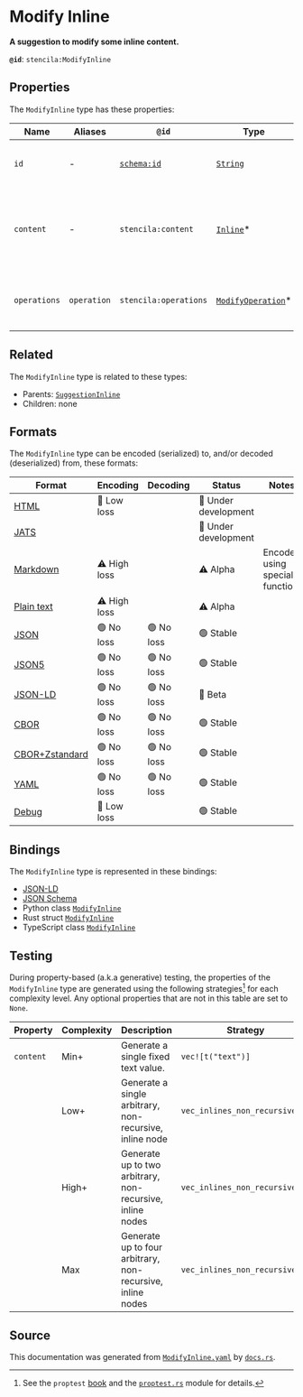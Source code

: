 # Modify Inline

**A suggestion to modify some inline content.**

**`@id`**: `stencila:ModifyInline`

## Properties

The `ModifyInline` type has these properties:

| Name         | Aliases     | `@id`                                | Type                                                                                                                 | Description                                              | Inherited from                                                                                                        |
| ------------ | ----------- | ------------------------------------ | -------------------------------------------------------------------------------------------------------------------- | -------------------------------------------------------- | --------------------------------------------------------------------------------------------------------------------- |
| `id`         | -           | [`schema:id`](https://schema.org/id) | [`String`](https://github.com/stencila/stencila/blob/main/docs/reference/schema/data/string.md)                      | The identifier for this item.                            | [`Entity`](https://github.com/stencila/stencila/blob/main/docs/reference/schema/other/entity.md)                      |
| `content`    | -           | `stencila:content`                   | [`Inline`](https://github.com/stencila/stencila/blob/main/docs/reference/schema/prose/inline.md)*                    | The content that is suggested to be inserted or deleted. | [`SuggestionInline`](https://github.com/stencila/stencila/blob/main/docs/reference/schema/edits/suggestion-inline.md) |
| `operations` | `operation` | `stencila:operations`                | [`ModifyOperation`](https://github.com/stencila/stencila/blob/main/docs/reference/schema/edits/modify-operation.md)* | The operations to be applied to the nodes.               | -                                                                                                                     |

## Related

The `ModifyInline` type is related to these types:

- Parents: [`SuggestionInline`](https://github.com/stencila/stencila/blob/main/docs/reference/schema/edits/suggestion-inline.md)
- Children: none

## Formats

The `ModifyInline` type can be encoded (serialized) to, and/or decoded (deserialized) from, these formats:

| Format                                                                                             | Encoding         | Decoding     | Status                 | Notes                          |
| -------------------------------------------------------------------------------------------------- | ---------------- | ------------ | ---------------------- | ------------------------------ |
| [HTML](https://github.com/stencila/stencila/blob/main/docs/reference/formats/html.md)              | 🔷 Low loss       |              | 🚧 Under development    |                                |
| [JATS](https://github.com/stencila/stencila/blob/main/docs/reference/formats/jats.md)              |                  |              | 🚧 Under development    |                                |
| [Markdown](https://github.com/stencila/stencila/blob/main/docs/reference/formats/markdown.md)      | ⚠️ High loss     |              | ⚠️ Alpha               | Encoded using special function |
| [Plain text](https://github.com/stencila/stencila/blob/main/docs/reference/formats/text.md)        | ⚠️ High loss     |              | ⚠️ Alpha               |                                |
| [JSON](https://github.com/stencila/stencila/blob/main/docs/reference/formats/json.md)              | 🟢 No loss        | 🟢 No loss    | 🟢 Stable               |                                |
| [JSON5](https://github.com/stencila/stencila/blob/main/docs/reference/formats/json5.md)            | 🟢 No loss        | 🟢 No loss    | 🟢 Stable               |                                |
| [JSON-LD](https://github.com/stencila/stencila/blob/main/docs/reference/formats/jsonld.md)         | 🟢 No loss        | 🟢 No loss    | 🔶 Beta                 |                                |
| [CBOR](https://github.com/stencila/stencila/blob/main/docs/reference/formats/cbor.md)              | 🟢 No loss        | 🟢 No loss    | 🟢 Stable               |                                |
| [CBOR+Zstandard](https://github.com/stencila/stencila/blob/main/docs/reference/formats/cborzst.md) | 🟢 No loss        | 🟢 No loss    | 🟢 Stable               |                                |
| [YAML](https://github.com/stencila/stencila/blob/main/docs/reference/formats/yaml.md)              | 🟢 No loss        | 🟢 No loss    | 🟢 Stable               |                                |
| [Debug](https://github.com/stencila/stencila/blob/main/docs/reference/formats/debug.md)            | 🔷 Low loss       |              | 🟢 Stable               |                                |

## Bindings

The `ModifyInline` type is represented in these bindings:

- [JSON-LD](https://stencila.org/ModifyInline.jsonld)
- [JSON Schema](https://stencila.org/ModifyInline.schema.json)
- Python class [`ModifyInline`](https://github.com/stencila/stencila/blob/main/python/python/stencila/types/modify_inline.py)
- Rust struct [`ModifyInline`](https://github.com/stencila/stencila/blob/main/rust/schema/src/types/modify_inline.rs)
- TypeScript class [`ModifyInline`](https://github.com/stencila/stencila/blob/main/ts/src/types/ModifyInline.ts)

## Testing

During property-based (a.k.a generative) testing, the properties of the `ModifyInline` type are generated using the following strategies[^1] for each complexity level. Any optional properties that are not in this table are set to `None`.

| Property  | Complexity | Description                                                | Strategy                       |
| --------- | ---------- | ---------------------------------------------------------- | ------------------------------ |
| `content` | Min+       | Generate a single fixed text value.                        | `vec![t("text")]`              |
|           | Low+       | Generate a single arbitrary, non-recursive, inline node    | `vec_inlines_non_recursive(1)` |
|           | High+      | Generate up to two arbitrary, non-recursive, inline nodes  | `vec_inlines_non_recursive(2)` |
|           | Max        | Generate up to four arbitrary, non-recursive, inline nodes | `vec_inlines_non_recursive(4)` |

## Source

This documentation was generated from [`ModifyInline.yaml`](https://github.com/stencila/stencila/blob/main/schema/ModifyInline.yaml) by [`docs.rs`](https://github.com/stencila/stencila/blob/main/rust/schema-gen/src/docs.rs).

[^1]: See the `proptest` [book](https://proptest-rs.github.io/proptest/) and the [`proptest.rs`](https://github.com/stencila/stencila/blob/main/rust/schema/src/proptests.rs) module for details.